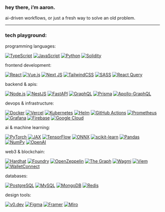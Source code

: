 ### hey there, i’m aaron.

ai-driven workflows, or just a fresh way to solve an old problem.

---

### tech playground:

programming languages:

[![TypeScript](https://img.shields.io/badge/typescript-%23007ACC.svg?style=flat-square&logo=typescript&logoColor=white)](https://www.typescriptlang.org/) [![JavaScript](https://img.shields.io/badge/javascript-%23323330.svg?style=flat-square&logo=javascript&logoColor=%23F7DF1E)](https://developer.mozilla.org/en-US/docs/Web/JavaScript) [![Python](https://img.shields.io/badge/python-3670A0?style=flat-square&logo=python&logoColor=ffdd54)](https://www.python.org/) [![Solidity](https://img.shields.io/badge/Solidity-%23363636.svg?style=flat-square&logo=solidity&logoColor=white)](https://soliditylang.org/)

frontend development:

[![React](https://img.shields.io/badge/react-%2320232a.svg?style=flat-square&logo=react&logoColor=%2361DAFB)](https://reactjs.org/) [![Vue.js](https://img.shields.io/badge/vue.js-%2335495e.svg?style=flat-square&logo=vuedotjs&logoColor=%234FC08D)](https://vuejs.org/) [![Next JS](https://img.shields.io/badge/Next-black?style=flat-square&logo=next.js&logoColor=white)](https://nextjs.org/) [![TailwindCSS](https://img.shields.io/badge/tailwindcss-%2338B2AC.svg?style=flat-square&logo=tailwind-css&logoColor=white)](https://tailwindcss.com/) [![SASS](https://img.shields.io/badge/SASS-hotpink.svg?style=flat-square&logo=SASS&logoColor=white)](https://sass-lang.com/) [![React Query](https://img.shields.io/badge/-React%20Query-FF4154?style=flat-square&logo=react%20query&logoColor=white)](https://tanstack.com/query)

backend & apis:

[![Node.js](https://img.shields.io/badge/node.js-6DA55F?style=flat-square&logo=node.js&logoColor=white)](https://nodejs.org/) [![NestJS](https://img.shields.io/badge/nestjs-%23E0234E.svg?style=flat-square&logo=nestjs&logoColor=white)](https://nestjs.com/) [![FastAPI](https://img.shields.io/badge/FastAPI-005571?style=flat-square&logo=fastapi&logoColor=white)](https://fastapi.tiangolo.com/) [![GraphQL](https://img.shields.io/badge/-GraphQL-E10098?style=flat-square&logo=graphql&logoColor=white)](https://graphql.org/) [![Prisma](https://img.shields.io/badge/Prisma-3982CE?style=flat-square&logo=prisma&logoColor=white)](https://www.prisma.io/) [![Apollo-GraphQL](https://img.shields.io/badge/-ApolloGraphQL-311C87?style=flat-square&logo=apollo-graphql)](https://www.apollographql.com/)

devops & infrastructure:

[![Docker](https://img.shields.io/badge/docker-%230db7ed.svg?style=flat-square&logo=docker&logoColor=white)](https://www.docker.com/) [![Vercel](https://img.shields.io/badge/vercel-%23000000.svg?style=flat-square&logo=vercel&logoColor=white)](https://vercel.com/) [![Kubernetes](https://img.shields.io/badge/kubernetes-%23326ce5.svg?style=flat-square&logo=kubernetes&logoColor=white)](https://kubernetes.io/) [![Helm](https://img.shields.io/badge/Helm-0F1689?style=flat-square&logo=kubernetes&logoColor=white)](https://helm.sh/) [![GitHub Actions](https://img.shields.io/badge/github%20actions-%232671E5.svg?style=flat-square&logo=githubactions&logoColor=white)](https://github.com/features/actions) [![Prometheus](https://img.shields.io/badge/Prometheus-E6522C?style=flat-square&logo=prometheus&logoColor=white)](https://prometheus.io/) [![Grafana](https://img.shields.io/badge/grafana-%23F46800.svg?style=flat-square&logo=grafana&logoColor=white)](https://grafana.com/) [![Firebase](https://img.shields.io/badge/firebase-%23039BE5.svg?style=flat-square&logo=firebase)](https://firebase.google.com/) [![Google Cloud](https://img.shields.io/badge/GoogleCloud-%234285F4.svg?style=flat-square&logo=googlecloud&logoColor=white)](https://cloud.google.com/)

ai & machine learning:

[![PyTorch](https://img.shields.io/badge/PyTorch-%23EE4C2C.svg?style=flat-square&logo=pytorch&logoColor=white)](https://pytorch.org/) [![JAX](https://img.shields.io/badge/jax-4285F4?style=flat-square&logo=google&logoColor=white)](https://jax.readthedocs.io/) [![TensorFlow](https://img.shields.io/badge/TensorFlow-%23FF6F00.svg?style=flat-square&logo=TensorFlow&logoColor=white)](https://www.tensorflow.org/) [![ONNX](https://img.shields.io/badge/onnx-white?style=flat-square&logo=onnx&logoColor=black)](https://onnx.ai/) [![scikit-learn](https://img.shields.io/badge/scikit--learn-%23F7931E.svg?style=flat-square&logo=scikit-learn&logoColor=white)](https://scikit-learn.org/) [![Pandas](https://img.shields.io/badge/pandas-%23150458.svg?style=flat-square&logo=pandas&logoColor=white)](https://pandas.pydata.org/) [![NumPy](https://img.shields.io/badge/numpy-%23013243.svg?style=flat-square&logo=numpy&logoColor=white)](https://numpy.org/) [![OpenAI](https://img.shields.io/badge/OpenAI-74aa9c?style=flat-square&logo=openai&logoColor=white)](https://openai.com/)

web3 & blockchain:

[![Hardhat](https://img.shields.io/badge/Hardhat-FFF04A?style=flat-square&logo=ethereum&logoColor=black)](https://hardhat.org/) [![Foundry](https://img.shields.io/badge/Foundry-000000?style=flat-square&logo=ethereum&logoColor=white)](https://getfoundry.sh/) [![OpenZeppelin](https://img.shields.io/badge/OpenZeppelin-4E5EE4?style=flat-square&logo=ethereum&logoColor=white)](https://openzeppelin.com/) [![The Graph](https://img.shields.io/badge/The%20Graph-6747ED?style=flat-square&logo=ethereum&logoColor=white)](https://thegraph.com/) [![Wagmi](https://img.shields.io/badge/Wagmi-1C1C1C?style=flat-square&logo=ethereum&logoColor=white)](https://wagmi.sh/) [![Viem](https://img.shields.io/badge/Viem-000000?style=flat-square&logo=ethereum&logoColor=white)](https://viem.sh/) [![WalletConnect](https://img.shields.io/badge/WalletConnect-3B99FC?style=flat-square&logo=ethereum&logoColor=white)](https://walletconnect.com/)

databases:

[![PostgreSQL](https://img.shields.io/badge/postgresql-%23316192.svg?style=flat-square&logo=postgresql&logoColor=white)](https://www.postgresql.org/) [![MySQL](https://img.shields.io/badge/mysql-%2300f.svg?style=flat-square&logo=mysql&logoColor=white)](https://www.mysql.com/) [![MongoDB](https://img.shields.io/badge/MongoDB-%234ea94b.svg?style=flat-square&logo=mongodb&logoColor=white)](https://www.mongodb.com/) [![Redis](https://img.shields.io/badge/redis-%23DD0031.svg?style=flat-square&logo=redis&logoColor=white)](https://redis.io/)

design tools:

[![v0.dev](https://img.shields.io/badge/v0.dev-000000?style=flat-square&logo=vercel&logoColor=white)](https://v0.dev/) [![Figma](https://img.shields.io/badge/figma-%23F24E1E.svg?style=flat-square&logo=figma&logoColor=white)](https://www.figma.com/) [![Framer](https://img.shields.io/badge/Framer-black?style=flat-square&logo=framer&logoColor=blue)](https://www.framer.com/) [![Miro](https://img.shields.io/badge/Miro-050038?style=flat-square&logo=Miro&logoColor=white)](https://miro.com/)